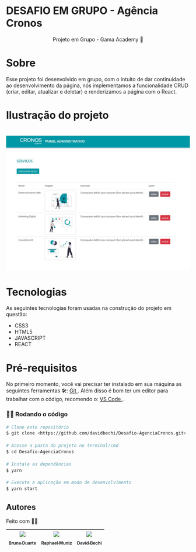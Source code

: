 # DESAFIO EM GRUPO - Agência Cronos 

<p align = "center"> Projeto em Grupo - Gama Academy 👊 </p>


# Sobre 

  <p> Esse projeto foi desenvolvido em grupo, com o intuito de dar continuidade ao desenvolvimento da página, nós implementamos a funcionalidade CRUD (criar, editar, atualizar e deletar) e renderizamos a página com o React. </p>


# Ilustração do projeto 
   <h1 align = "center"> </h1>

   <img src = "imagens/projetoilust.png" />

 # Tecnologias

  As seguintes tecnologias foram usadas na construção do projeto em questão:

  - CSS3
  - HTML5
  - JAVASCRIPT
  - REACT


# Pré-requisitos 

No primeiro momento, você vai precisar ter instalado em sua máquina as seguintes ferramentas 🛠: 
<a href="https://git-scm.com"> Git </a>.
 Além disso é bom ter um editor para trabalhar com o código, recomendo o: <a href="https://code.visualstudio.com/"> VS Code </a>.

### 👨‍💻 Rodando o código

 ```bash
 # Clone este repositório
 $ git clone <https://github.com/davidbechi/Desafio-AgenciaCronos.git>

 # Acesse a pasta do projeto no terminal/cmd
 $ cd Desafio-AgenciaCronos

 # Instale as dependências
 $ yarn 

 # Execute a aplicação em modo de desenvolvimento
 $ yarn start
 ```


## Autores 

Feito com 👨‍💻 

| [<img src="https://avatars.githubusercontent.com/u/62619506?v=4" width=115><br><sub>Bruna Duarte</sub>](https://github.com/BrunaDuarte-3321) |  [<img src="https://avatars.githubusercontent.com/u/13066239?v=4" width=115><br><sub>Raphael Muniz</sub>](https://github.com/raphaelsmuniz) |  [<img src="https://avatars.githubusercontent.com/u/52297085?v=4" width=115><br><sub>David Bechi</sub>](https://github.com/davidbechi) |
| :---: | :---: | :---: |
